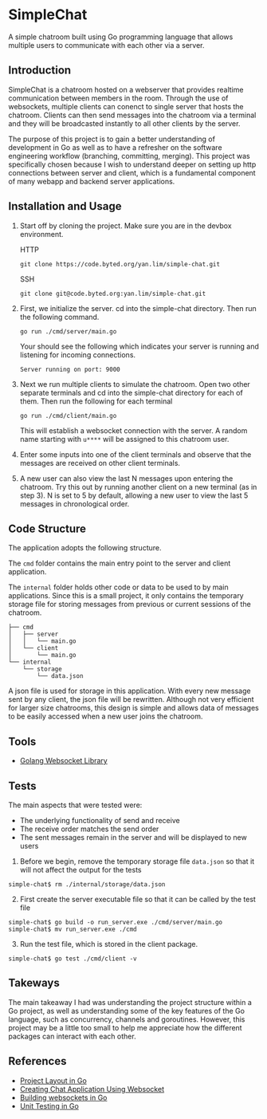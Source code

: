 # SimpleChat

A simple chatroom built using Go programming language that allows multiple users to communicate with each other via a server.


## Introduction

SimpleChat is a chatroom hosted on a webserver that provides realtime communication between members in the room. Through the use of websockets, multiple clients can conenct to single server that hosts the chatroom. Clients can then send messages into the chatroom via a terminal and they will be broadcasted instantly to all other clients by the server.

The purpose of this project is to gain a better understanding of development in Go as well as to have a refresher on the software engineering workflow (branching, committing, merging). This project was specifically chosen because I wish to understand deeper on setting up http connections between server and client, which is a fundamental component of many webapp and backend server applications.


## Installation and Usage

1. Start off by cloning the project. Make sure you are in the devbox environment. 
 
    HTTP
    ```
    git clone https://code.byted.org/yan.lim/simple-chat.git
    ```

    SSH
    ```
    git clone git@code.byted.org:yan.lim/simple-chat.git
    ```

2. First, we initialize the server. cd into the simple-chat directory. Then run the following command.
    ```
    go run ./cmd/server/main.go
    ```
    Your should see the following which indicates your server is running and listening for incoming connections.
    ```
    Server running on port: 9000
    ```

3. Next we run multiple clients to simulate the chatroom. Open two other separate terminals and cd into the simple-chat directory for each of them. Then run the following for each terminal
    ```
    go run ./cmd/client/main.go
    ```
    This will establish a websocket connection with the server. A random name starting with `u****` will be assigned to this chatroom user.

4. Enter some inputs into one of the client terminals and observe that the messages are received on other client terminals.

5. A new user can also view the last N messages upon entering the chatroom. Try this out by running another client on a new terminal (as in step 3). N is set to 5 by default, allowing a new user to view the last 5 messages in chronological order.


## Code Structure
The application adopts the following structure. 

The `cmd` folder contains the main entry point to the server and client application. 

The `internal` folder holds other code or data to be used to by main applications. Since this is a small project, it only contains the temporary storage file for storing messages from previous or current sessions of the chatroom.


```
├── cmd
│   ├── server
│   │   └── main.go
│   └── client
│       └── main.go
└── internal
    └── storage
        └── data.json
```

A json file is used for storage in this application. With every new message sent by any client, the json file will be rewritten. Although not very efficient for larger size chatrooms, this design is simple and allows data of messages to be easily accessed when a new user joins the chatroom.

## Tools

* [Golang Websocket Library](golang.org/x/net/websocket)

## Tests
The main aspects that were tested were:
- The underlying functionality of send and receive
- The receive order matches the send order
- The sent messages remain in the server and will be displayed to new users
1. Before we begin, remove the temporary storage file `data.json` so that it will not affect the output for the tests
```
simple-chat$ rm ./internal/storage/data.json
```
2. First create the server executable file so that it can be called by the test file
```
simple-chat$ go build -o run_server.exe ./cmd/server/main.go
simple-chat$ mv run_server.exe ./cmd
```
3. Run the test file, which is stored in the client package.
```
simple-chat$ go test ./cmd/client -v
```

## Takeways
The main takeaway I had was understanding the project structure within a Go project, as well as understanding some of the key features of the Go language, such as concurrency, channels and goroutines. However, this project may be a little too small to help me appreciate how the different packages can interact with each other.



## References
* [Project Layout in Go](https://github.com/golang-standards/project-layout)
* [Creating Chat Application Using Websocket](https://medium.com/@johnshenk77/create-a-simple-chat-application-in-go-using-websocket-d2cb387db836)
* [Building websockets in Go](https://yalantis.com/blog/how-to-build-websockets-in-go/)
* [Unit Testing in Go](https://medium.com/rungo/unit-testing-made-easy-in-go-25077669318)

